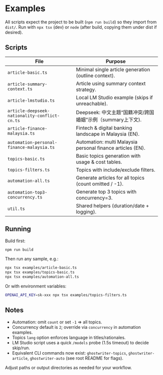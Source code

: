 # Examples

All scripts expect the project to be built (`npm run build`) so they import from `dist/`.
Run with `npx tsx` (dev) or `node` (after build, copying them under dist if desired).

## Scripts

| File | Purpose |
|------|---------|
| `article-basic.ts` | Minimal single article generation (outline context). |
| `article-summary-context.ts` | Article using summary context strategy. |
| `article-lmstudio.ts` | Local LM Studio example (skips if unreachable). |
| `article-deepseek-nationality-conflict-cn.ts` | Deepseek: 中文主题“国籍冲突/跨国婚姻”示例（summary上下文). |
| `article-finance-malaysia.ts` | Fintech & digital banking landscape in Malaysia (EN). |
| `automation-personal-finance-malaysia.ts` | Automation: multi Malaysia personal finance articles (EN). |
| `topics-basic.ts` | Basic topics generation with usage & cost tables. |
| `topics-filters.ts` | Topics with include/exclude filters. |
| `automation-all.ts` | Generate articles for all topics (count omitted / -1). |
| `automation-top3-concurrency.ts` | Generate top 3 topics with concurrency=3. |
| `util.ts` | Shared helpers (duration/date + logging). |

## Running

Build first:
```bash
npm run build
```

Then run any sample, e.g.:
```bash
npx tsx examples/article-basic.ts
npx tsx examples/topics-basic.ts
npx tsx examples/automation-all.ts
```

Or with environment variables:
```bash
OPENAI_API_KEY=sk-xxx npx tsx examples/topics-filters.ts
```

## Notes
- Automation: omit `count` or set `-1` ⇒ all topics.
- Concurrency default is `2`; override via `concurrency` in automation examples.
- Topics `lang` option enforces language in titles/rationales.
- LM Studio script uses a quick `/models` probe (1.5s timeout) to decide skip/run.
- Equivalent CLI commands now exist: `ghostwriter-topics`, `ghostwriter-article`, `ghostwriter-auto` (see root README for flags).

Adjust paths or output directories as needed for your workflow.
